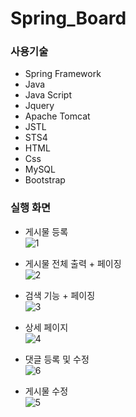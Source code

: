 # Spring_Board

### 사용기술
* Spring Framework
* Java
* Java Script
* Jquery
* Apache Tomcat
* JSTL
* STS4
* HTML
* Css
* MySQL
* Bootstrap

### 실행 화면
* 게시물 등록<br/>
![1](https://user-images.githubusercontent.com/89093279/148703530-b2de2f22-e01e-45e5-9681-abb35460135f.PNG)

* 게시물 전체 출력 + 페이징<br/>
![2](https://user-images.githubusercontent.com/89093279/148703546-3ef30104-e173-4ca5-b600-aad113b7d077.PNG)

* 검색 기능 + 페이징<br/>
![3](https://user-images.githubusercontent.com/89093279/148703555-76dda8c5-71c4-4140-a38b-a3aba352a882.PNG)

* 상세 페이지<br/>
![4](https://user-images.githubusercontent.com/89093279/148703560-fbda9083-6b84-430a-b236-943113741f4b.PNG)

* 댓글 등록 및 수정<br/>
![6](https://user-images.githubusercontent.com/89093279/148703573-7a4a96c5-dbb3-49e2-b149-844910071e7f.PNG)

* 게시물 수정<br/>
![5](https://user-images.githubusercontent.com/89093279/148703580-9f15ebad-a05d-40d2-abe4-9e2fc9acda4f.PNG)
